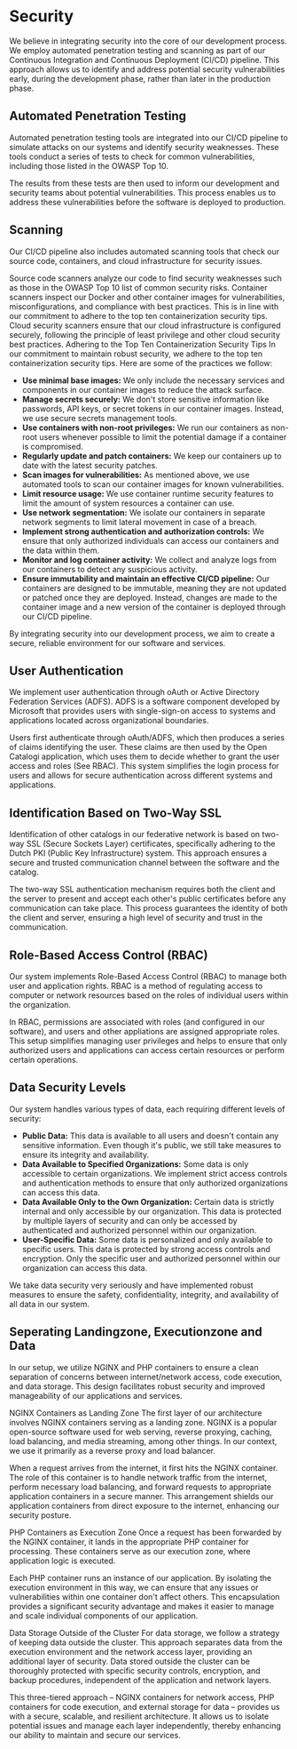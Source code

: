 # Security

We believe in integrating security into the core of our development process. We employ automated penetration testing and scanning as part of our Continuous Integration and Continuous Deployment (CI/CD) pipeline. This approach allows us to identify and address potential security vulnerabilities early, during the development phase, rather than later in the production phase.

## Automated Penetration Testing

Automated penetration testing tools are integrated into our CI/CD pipeline to simulate attacks on our systems and identify security weaknesses. These tools conduct a series of tests to check for common vulnerabilities, including those listed in the OWASP Top 10.

The results from these tests are then used to inform our development and security teams about potential vulnerabilities. This process enables us to address these vulnerabilities before the software is deployed to production.

## Scanning

Our CI/CD pipeline also includes automated scanning tools that check our source code, containers, and cloud infrastructure for security issues.

Source code scanners analyze our code to find security weaknesses such as those in the OWASP Top 10 list of common security risks.
Container scanners inspect our Docker and other container images for vulnerabilities, misconfigurations, and compliance with best practices. This is in line with our commitment to adhere to the top ten containerization security tips.
Cloud security scanners ensure that our cloud infrastructure is configured securely, following the principle of least privilege and other cloud security best practices.
Adhering to the Top Ten Containerization Security Tips
In our commitment to maintain robust security, we adhere to the top ten containerization security tips. Here are some of the practices we follow:

*   **Use minimal base images:** We only include the necessary services and components in our container images to reduce the attack surface.
*   **Manage secrets securely:** We don't store sensitive information like passwords, API keys, or secret tokens in our container images. Instead, we use secure secrets management tools.
*   **Use containers with non-root privileges:** We run our containers as non-root users whenever possible to limit the potential damage if a container is compromised.
*   **Regularly update and patch containers:** We keep our containers up to date with the latest security patches.
*   **Scan images for vulnerabilities:** As mentioned above, we use automated tools to scan our container images for known vulnerabilities.
*   **Limit resource usage:** We use container runtime security features to limit the amount of system resources a container can use.
*   **Use network segmentation:** We isolate our containers in separate network segments to limit lateral movement in case of a breach.
*   **Implement strong authentication and authorization controls:** We ensure that only authorized individuals can access our containers and the data within them.
*   **Monitor and log container activity:** We collect and analyze logs from our containers to detect any suspicious activity.
*   **Ensure immutability and maintain an effective CI/CD pipeline:** Our containers are designed to be immutable, meaning they are not updated or patched once they are deployed. Instead, changes are made to the container image and a new version of the container is deployed through our CI/CD pipeline.

By integrating security into our development process, we aim to create a secure, reliable environment for our software and services.

## User Authentication

We implement user authentication through oAuth or Active Directory Federation Services (ADFS). ADFS is a software component developed by Microsoft that provides users with single-sign-on access to systems and applications located across organizational boundaries.

Users first authenticate through oAuth/ADFS, which then produces a series of claims identifying the user. These claims are then used by the Open Catalogi application, which uses them to decide whether to grant the user access and roles (See RBAC). This system simplifies the login process for users and allows for secure authentication across different systems and applications.

## Identification Based on Two-Way SSL

Identification of other catalogs in our federative network is based on two-way SSL (Secure Sockets Layer) certificates, specifically adhering to the Dutch PKI (Public Key Infrastructure) system. This approach ensures a secure and trusted communication channel between the software and the catalog.

The two-way SSL authentication mechanism requires both the client and the server to present and accept each other's public certificates before any communication can take place. This process guarantees the identity of both the client and server, ensuring a high level of security and trust in the communication.

## Role-Based Access Control (RBAC)

Our system implements Role-Based Access Control (RBAC) to manage both user and application rights. RBAC is a method of regulating access to computer or network resources based on the roles of individual users within the organization.

In RBAC, permissions are associated with roles (and configured in our software), and users and other appliations are assigned appropriate roles. This setup simplifies managing user privileges and helps to ensure that only authorized users and applications can access certain resources or perform certain operations.

## Data Security Levels

Our system handles various types of data, each requiring different levels of security:

*   **Public Data:** This data is available to all users and doesn't contain any sensitive information. Even though it's public, we still take measures to ensure its integrity and availability.
*   **Data Available to Specified Organizations:** Some data is only accessible to certain organizations. We implement strict access controls and authentication methods to ensure that only authorized organizations can access this data.
*   **Data Available Only to the Own Organization:** Certain data is strictly internal and only accessible by our organization. This data is protected by multiple layers of security and can only be accessed by authenticated and authorized personnel within our organization.
*   **User-Specific Data:** Some data is personalized and only available to specific users. This data is protected by strong access controls and encryption. Only the specific user and authorized personnel within our organization can access this data.

We take data security very seriously and have implemented robust measures to ensure the safety, confidentiality, integrity, and availability of all data in our system.

## Seperating Landingzone, Executionzone and Data

In our setup, we utilize NGINX and PHP containers to ensure a clean separation of concerns between internet/network access, code execution, and data storage. This design facilitates robust security and improved manageability of our applications and services.

NGINX Containers as Landing Zone
The first layer of our architecture involves NGINX containers serving as a landing zone. NGINX is a popular open-source software used for web serving, reverse proxying, caching, load balancing, and media streaming, among other things. In our context, we use it primarily as a reverse proxy and load balancer.

When a request arrives from the internet, it first hits the NGINX container. The role of this container is to handle network traffic from the internet, perform necessary load balancing, and forward requests to appropriate application containers in a secure manner. This arrangement shields our application containers from direct exposure to the internet, enhancing our security posture.

PHP Containers as Execution Zone
Once a request has been forwarded by the NGINX container, it lands in the appropriate PHP container for processing. These containers serve as our execution zone, where application logic is executed.

Each PHP container runs an instance of our application. By isolating the execution environment in this way, we can ensure that any issues or vulnerabilities within one container don't affect others. This encapsulation provides a significant security advantage and makes it easier to manage and scale individual components of our application.

Data Storage Outside of the Cluster
For data storage, we follow a strategy of keeping data outside the cluster. This approach separates data from the execution environment and the network access layer, providing an additional layer of security. Data stored outside the cluster can be thoroughly protected with specific security controls, encryption, and backup procedures, independent of the application and network layers.

This three-tiered approach – NGINX containers for network access, PHP containers for code execution, and external storage for data – provides us with a secure, scalable, and resilient architecture. It allows us to isolate potential issues and manage each layer independently, thereby enhancing our ability to maintain and secure our services.
